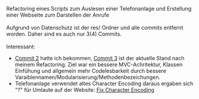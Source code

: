 Refactoring eines Scripts zum Auslesen einer Telefonanlage und Erstellung einer Webseite zum Darstellen der Anrufe
\
\
Aufgrund von Datenschutz ist der res/ Ordner und alle commits entfernt worden. Daher sind es auch nur 3(4) Commits.
\
\
Interessant: 
- [Commit 2](https://github.com/michmue/telephone-system/tree/0769e7e1429683e615da0342a82654e00bad1ec3) hatte ich bekommen, [Commit 3](https://github.com/michmue/telephone-system/tree/0769e7e1429683e615da0342a82654e00bad1ec3) ist der aktuelle Stand nach meinem Refactoring. Ziel war ein bessere MVC-Achritektur, Klassen Einfühung und allgemein mehr Codelesbarkeit durch bessere Varaiblennamen/Modularisierung/Methodenbezeichungen.
- Telefonanlage verwendet altes Character Encoding daraus ergaben sich "?" für Umlaute auf der Website: [Fix Character Encoding](https://github.com/michmue/telephone-system/blob/main/src/core/LogfileParser.php?plain=1#L29)
